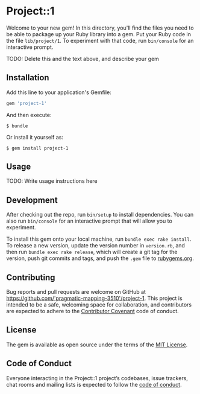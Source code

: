 # Project::1

Welcome to your new gem! In this directory, you'll find the files you need to be able to package up your Ruby library into a gem. Put your Ruby code in the file `lib/project/1`. To experiment with that code, run `bin/console` for an interactive prompt.

TODO: Delete this and the text above, and describe your gem

## Installation

Add this line to your application's Gemfile:

```ruby
gem 'project-1'
```

And then execute:

    $ bundle

Or install it yourself as:

    $ gem install project-1

## Usage

TODO: Write usage instructions here

## Development

After checking out the repo, run `bin/setup` to install dependencies. You can also run `bin/console` for an interactive prompt that will allow you to experiment.

To install this gem onto your local machine, run `bundle exec rake install`. To release a new version, update the version number in `version.rb`, and then run `bundle exec rake release`, which will create a git tag for the version, push git commits and tags, and push the `.gem` file to [rubygems.org](https://rubygems.org).

## Contributing

Bug reports and pull requests are welcome on GitHub at https://github.com/'pragmatic-mapping-3510'/project-1. This project is intended to be a safe, welcoming space for collaboration, and contributors are expected to adhere to the [Contributor Covenant](http://contributor-covenant.org) code of conduct.

## License

The gem is available as open source under the terms of the [MIT License](https://opensource.org/licenses/MIT).

## Code of Conduct

Everyone interacting in the Project::1 project’s codebases, issue trackers, chat rooms and mailing lists is expected to follow the [code of conduct](https://github.com/'pragmatic-mapping-3510'/project-1/blob/master/CODE_OF_CONDUCT.md).
